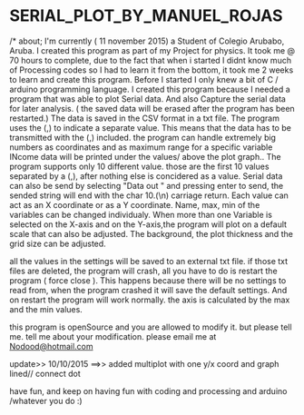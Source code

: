 # SERIAL_PLOT_BY_MANUEL_ROJAS



/*
 about;
 I'm currently ( 11 november 2015) a Student of Colegio Arubabo, Aruba. I created this program as part of my Project for physics.
 It took me @ 70 hours to complete, due to the fact that when i started I didnt know much of Processing codes so I had to learn it from the bottom,
 it took me 2 weeks to learn and create this program. Before I started I only knew a bit of C /  arduino programming language.
 I created this program because I needed a program that was able to plot Serial data. And also Capture the serial data for later analysis.
 ( the saved data will be erased after the program has been restarted.)
 The data is saved in the CSV format in a txt file.
 The program uses the (,) to indicate a separate value. This means that the data has to be transmitted with the (,) included.
 the program can handle extremely big numbers as coordinates and as maximum range for a specific variable
 INcome data will be printed under the values/ above the plot graph..
 The program supports only 10 different value. those are the first 10 values separated by a (,), after nothing else is concidered as a value.
 Serial data can also be send by selecting "Data out " and pressing enter to send, the sended string will end with the char 10.(\n) carriage return.
 Each value can act as an X coordinate or as a Y coordinate. 
 Name, max, min of the variables can be changed individualy.
 When more than one Variable is selected on the X-axis and on the Y-axis,the program will plot on a default scale that can also be adjusted.
 The background, the plot thickness and the grid size can be adjusted.
 
 all the values in the settings will be saved to an external txt file.
 if those txt files are deleted, the program will crash, all you have to do is restart the program ( force close ).
 This happens because there will be no settings to read from, when the program crashed it will save the default settings.
 And on restart the program will work normally.
 the axis is calculated by the max and the min values.

this program is openSource and you are allowed to modify it.
but please tell me. tell me about your modification.
please email me at Nodood@hotmail.com

update>> 10/10/2015 ==>> added multiplot with one y/x coord and graph lined// connect dot

have fun, and keep on having fun with coding and processing and arduino /whatever you do :)

